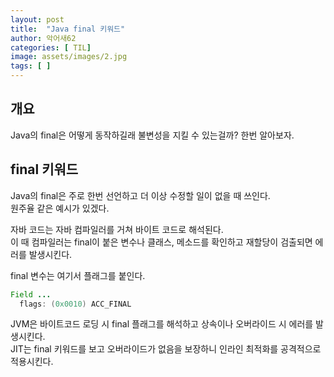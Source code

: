 ```yaml
---
layout: post
title:  "Java final 키워드"
author: 악어새62
categories: [ TIL]
image: assets/images/2.jpg
tags: [ ]
---
```

## 개요

Java의 final은 어떻게 동작하길래 불변성을 지킬 수 있는걸까? 한번 알아보자.

## final 키워드

Java의 final은 주로 한번 선언하고 더 이상 수정할 일이 없을 때 쓰인다.  
원주율 같은 예시가 있겠다.  

자바 코드는 자바 컴파일러를 거쳐 바이트 코드로 해석된다.  
이 때 컴파일러는 final이 붙은 변수나 클래스, 메소드를 확인하고 재할당이 검출되면 에러를 발생시킨다.

final 변수는 여기서 플래그를 붙인다. 
```java
Field ...
  flags: (0x0010) ACC_FINAL
```
JVM은 바이트코드 로딩 시 final 플래그를 해석하고 
상속이나 오버라이드 시 에러를 발생시킨다.  
JIT는 final 키워드를 보고 오버라이드가 없음을 보장하니 인라인 최적화를 공격적으로 적용시킨다.

